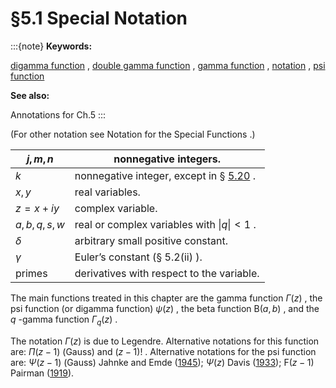 # §5.1 Special Notation

:::{note}
**Keywords:**

[digamma function](http://dlmf.nist.gov/search/search?q=digamma%20function) , [double gamma function](http://dlmf.nist.gov/search/search?q=double%20gamma%20function) , [gamma function](http://dlmf.nist.gov/search/search?q=gamma%20function) , [notation](http://dlmf.nist.gov/search/search?q=notation) , [psi function](http://dlmf.nist.gov/search/search?q=psi%20function)

**See also:**

Annotations for Ch.5
:::

(For other notation see Notation for the Special Functions .)


| $j,m,n$ | nonnegative integers. |
|---|---|
| $k$ | nonnegative integer, except in § [5.20](./5.20.md "§5.20 Physical Applications ‣ Applications ‣ Chapter 5 Gamma Function") . |
| $x,y$ | real variables. |
| $z=x+iy$ | complex variable. |
| $a,b,q,s,w$ | real or complex variables with $\|q\|<1$ . |
| $\delta$ | arbitrary small positive constant. |
| $\gamma$ | Euler’s constant (§ 5.2(ii) ). |
| primes | derivatives with respect to the variable. |


The main functions treated in this chapter are the gamma function $\Gamma\left(z\right)$ , the psi function (or digamma function) $\psi\left(z\right)$ , the beta function $\mathrm{B}\left(a,b\right)$ , and the $q$ -gamma function $\Gamma_{q}\left(z\right)$ .

The notation $\Gamma\left(z\right)$ is due to Legendre. Alternative notations for this function are: $\Pi(z-1)$ (Gauss) and $(z-1)!$ . Alternative notations for the psi function are: $\Psi(z-1)$ (Gauss) Jahnke and Emde ([1945](./bib/J.html#bib1158 "Tables of Functions with Formulae and Curves")); $\Psi(z)$ Davis ([1933](./bib/D.html#bib615 "Tables of Higher Mathematical Functions I")); $\mathsf{F}(z-1)$ Pairman ([1919](./bib/P.html#bib1828 "Tables of Digamma and Trigamma Functions")).
